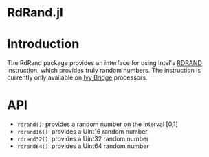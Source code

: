 RdRand.jl
=========

# Introduction

The RdRand package provides an interface for using Intel's [RDRAND][rdrand]
instruction, which provides truly random numbers. The instruction is currently
only available on [Ivy Bridge][ivy] processors.

[rdrand]: http://en.wikipedia.org/wiki/RdRand
[ivy]: http://en.wikipedia.org/wiki/Ivy_Bridge_(microarchitecture)

# API

* `rdrand()`: provides a random number on the interval [0,1]
* `rdrand16()`: provides a Uint16 random number
* `rdrand32()`: provides a Uint32 random number
* `rdrand64()`: provides a Uint64 random number

